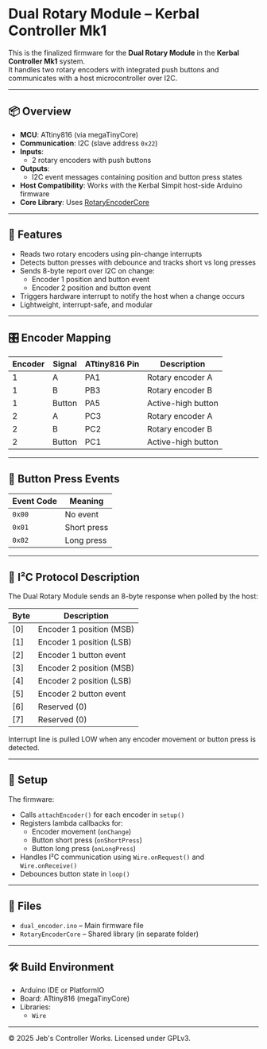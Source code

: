 # Dual Rotary Module – Kerbal Controller Mk1

This is the finalized firmware for the **Dual Rotary Module** in the **Kerbal Controller Mk1** system.  
It handles two rotary encoders with integrated push buttons and communicates with a host microcontroller over I2C.

---

## 📦 Overview

- **MCU**: ATtiny816 (via megaTinyCore)
- **Communication**: I2C (slave address `0x22`)
- **Inputs**:
  - 2 rotary encoders with push buttons
- **Outputs**:
  - I2C event messages containing position and button press states
- **Host Compatibility**: Works with the Kerbal Simpit host-side Arduino firmware
- **Core Library**: Uses [RotaryEncoderCore](../RotaryEncoderCore)

---

## 🚀 Features

- Reads two rotary encoders using pin-change interrupts
- Detects button presses with debounce and tracks short vs long presses
- Sends 8-byte report over I2C on change:
  - Encoder 1 position and button event
  - Encoder 2 position and button event
- Triggers hardware interrupt to notify the host when a change occurs
- Lightweight, interrupt-safe, and modular

---

## 🎛 Encoder Mapping

| Encoder | Signal  | ATtiny816 Pin | Description          |
|---------|---------|---------------|----------------------|
| 1       | A       | PA1           | Rotary encoder A     |
| 1       | B       | PB3           | Rotary encoder B     |
| 1       | Button  | PA5           | Active-high button   |
| 2       | A       | PC3           | Rotary encoder A     |
| 2       | B       | PC2           | Rotary encoder B     |
| 2       | Button  | PC1           | Active-high button   |

---

## 🧪 Button Press Events

| Event Code | Meaning     |
|------------|-------------|
| `0x00`     | No event    |
| `0x01`     | Short press |
| `0x02`     | Long press  |

---

## 📡 I²C Protocol Description

The Dual Rotary Module sends an 8-byte response when polled by the host:

| Byte | Description                        |
|------|------------------------------------|
| [0]  | Encoder 1 position (MSB)           |
| [1]  | Encoder 1 position (LSB)           |
| [2]  | Encoder 1 button event             |
| [3]  | Encoder 2 position (MSB)           |
| [4]  | Encoder 2 position (LSB)           |
| [5]  | Encoder 2 button event             |
| [6]  | Reserved (0)                       |
| [7]  | Reserved (0)                       |

Interrupt line is pulled LOW when any encoder movement or button press is detected.

---

## 🔧 Setup

The firmware:
- Calls `attachEncoder()` for each encoder in `setup()`
- Registers lambda callbacks for:
  - Encoder movement (`onChange`)
  - Button short press (`onShortPress`)
  - Button long press (`onLongPress`)
- Handles I²C communication using `Wire.onRequest()` and `Wire.onReceive()`
- Debounces button state in `loop()`

---

## 📂 Files

- `dual_encoder.ino` – Main firmware file
- `RotaryEncoderCore` – Shared library (in separate folder)

---

## 🛠 Build Environment

- Arduino IDE or PlatformIO
- Board: ATtiny816 (megaTinyCore)
- Libraries:
  - `Wire`

---

© 2025 Jeb's Controller Works. Licensed under GPLv3.
